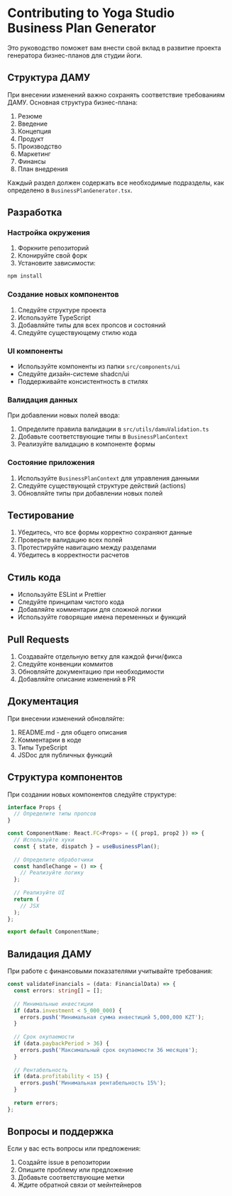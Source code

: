 # Contributing to Yoga Studio Business Plan Generator

Это руководство поможет вам внести свой вклад в развитие проекта генератора бизнес-планов для студии йоги.

## Структура ДАМУ

При внесении изменений важно сохранять соответствие требованиям ДАМУ. Основная структура бизнес-плана:

1. Резюме
2. Введение
3. Концепция
4. Продукт
5. Производство
6. Маркетинг
7. Финансы
8. План внедрения

Каждый раздел должен содержать все необходимые подразделы, как определено в `BusinessPlanGenerator.tsx`.

## Разработка

### Настройка окружения

1. Форкните репозиторий
2. Клонируйте свой форк
3. Установите зависимости:
```bash
npm install
```

### Создание новых компонентов

1. Следуйте структуре проекта
2. Используйте TypeScript
3. Добавляйте типы для всех пропсов и состояний
4. Следуйте существующему стилю кода

### UI компоненты

- Используйте компоненты из папки `src/components/ui`
- Следуйте дизайн-системе shadcn/ui
- Поддерживайте консистентность в стилях

### Валидация данных

При добавлении новых полей ввода:

1. Определите правила валидации в `src/utils/damuValidation.ts`
2. Добавьте соответствующие типы в `BusinessPlanContext`
3. Реализуйте валидацию в компоненте формы

### Состояние приложения

1. Используйте `BusinessPlanContext` для управления данными
2. Следуйте существующей структуре действий (actions)
3. Обновляйте типы при добавлении новых полей

## Тестирование

1. Убедитесь, что все формы корректно сохраняют данные
2. Проверьте валидацию всех полей
3. Протестируйте навигацию между разделами
4. Убедитесь в корректности расчетов

## Стиль кода

- Используйте ESLint и Prettier
- Следуйте принципам чистого кода
- Добавляйте комментарии для сложной логики
- Используйте говорящие имена переменных и функций

## Pull Requests

1. Создавайте отдельную ветку для каждой фичи/фикса
2. Следуйте конвенции коммитов
3. Обновляйте документацию при необходимости
4. Добавляйте описание изменений в PR

## Документация

При внесении изменений обновляйте:

1. README.md - для общего описания
2. Комментарии в коде
3. Типы TypeScript
4. JSDoc для публичных функций

## Структура компонентов

При создании новых компонентов следуйте структуре:

```typescript
interface Props {
  // Определите типы пропсов
}

const ComponentName: React.FC<Props> = ({ prop1, prop2 }) => {
  // Используйте хуки
  const { state, dispatch } = useBusinessPlan();
  
  // Определите обработчики
  const handleChange = () => {
    // Реализуйте логику
  };
  
  // Реализуйте UI
  return (
    // JSX
  );
};

export default ComponentName;
```

## Валидация ДАМУ

При работе с финансовыми показателями учитывайте требования:

```typescript
const validateFinancials = (data: FinancialData) => {
  const errors: string[] = [];
  
  // Минимальные инвестиции
  if (data.investment < 5_000_000) {
    errors.push('Минимальная сумма инвестиций 5,000,000 KZT');
  }
  
  // Срок окупаемости
  if (data.paybackPeriod > 36) {
    errors.push('Максимальный срок окупаемости 36 месяцев');
  }
  
  // Рентабельность
  if (data.profitability < 15) {
    errors.push('Минимальная рентабельность 15%');
  }
  
  return errors;
};
```

## Вопросы и поддержка

Если у вас есть вопросы или предложения:

1. Создайте issue в репозитории
2. Опишите проблему или предложение
3. Добавьте соответствующие метки
4. Ждите обратной связи от мейнтейнеров
